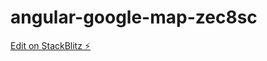 # angular-google-map-zec8sc

[Edit on StackBlitz ⚡️](https://stackblitz.com/edit/angular-google-map-zec8sc)